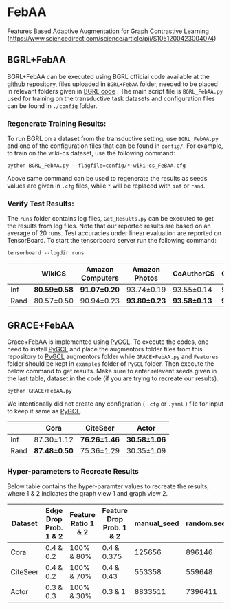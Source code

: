# FebAA
Features Based Adaptive Augmentation for Graph Contrastive Learning
(https://www.sciencedirect.com/science/article/pii/S1051200423004074)


## BGRL+FebAA
BGRL+FebAA can be executed using BGRL official code available at the [github](https://github.com/nerdslab/bgrl)  repository, files uploaded in `BGRL+FebAA` folder, needed to be placed in relevant folders given in [BGRL code](https://github.com/nerdslab/bgrl)  . 
The main script file is `BGRL_FebAA.py` used for training on the transductive task datasets and configuration files can be found in `./config` folder. 

### Regenerate Training Results: 

To run BGRL on a dataset from the transductive setting, use `BGRL_FebAA.py` and one of the configuration files that can be found in `config/`.
For example, to train on the wiki-cs dataset, use the following command:

`python BGRL_FebAA.py --flagfile=config/*-wiki-cs_FeBAA.cfg`

Above same command can be used to regenerate the results as seeds values are given in `.cfg` files, while `*` will be replaced with `inf` or `rand`.


### Verify Test Results: 

The `runs` folder contains log files, `Get_Results.py` can be executed to get the results from log files. 
Note that our reported results are based on an average of 20 runs.
Test accuracies under linear evaluation are reported on TensorBoard. To start the tensorboard server run the following command:

`tensorboard --logdir runs`

||  WikiCS | Amazon Computers   | Amazon Photos  | CoAuthorCS   | CoAuthorPhy  |
| ------------ | ------------ | ------------ | ------------ | ------------ | ------------ |
|Inf| **80.59&plusmn;0.58** |  **91.07&plusmn;0.20** | 93.74&plusmn;0.19  | 93.55&plusmn;0.14 |  95.90&plusmn;0.08  |
|Rand| 80.57&plusmn;0.50 |  90.94&plusmn;0.23 | **93.80&plusmn;0.23**  | **93.58&plusmn;0.13**  | **95.90&plusmn;0.09**  |





## GRACE+FebAA

Grace+FebAA is implemented using [PyGCL](https://github.com/PyGCL/PyGCL). To execute the codes, one need to install [PyGCL](https://github.com/PyGCL/PyGCL) and place the augmentors folder files from this repository to [PyGCL](https://github.com/PyGCL/PyGCL) augmentors folder while `GRACE+FebAA.py` and `Features` folder should be kept in `examples` folder of `PyGCL` folder. Then execute the below command to get results. Make sure to enter relevent seeds given in the last table, dataset in the code (if you are trying to recreate our results). 

`python GRACE+FebAA.py`
 
We intentionally did not create any configration ( `.cfg` or `.yaml` ) file for input to keep it same as [PyGCL](https://github.com/PyGCL/PyGCL). 

||  Cora | CiteSeer   | Actor  |
| ------------ | ------------ | ------------ | ------------ |
|Inf| 87.30&plusmn;1.12 |  **76.26&plusmn;1.46** | **30.58&plusmn;1.06**  | 
|Rand| **87.48&plusmn;0.50** |  75.36&plusmn;1.29 | 30.35&plusmn;1.09 | 


### Hyper-parameters to Recreate Results

Below table contains the hyper-paramter values to recreate the results, where 1 & 2 indicates the graph view 1 and graph view 2. 

|  Dataset | Edge Drop Prob.  1 & 2  | Feature Ratio 1 & 2  | Feature Drop Prob. 1 & 2  | manual_seed  |random.seed |Least or Most |
| ------------ | ------------ | ------------ | ------------ | ------------ | ------------ |------------ |
|Cora| 0.4 & 0.2  | 100% & 80% | 0.4 & 0.375 | 125656 | 896146|Least |
|CiteSeer| 0.4 & 0.2 | 100% & 70% | 0.4 & 0.43 | 553358  | 559648 | Most |
|Actor| 0.3 & 0.3 | 100% & 30% | 0.3 & 1 | 8833511 | 7396411|Most |




